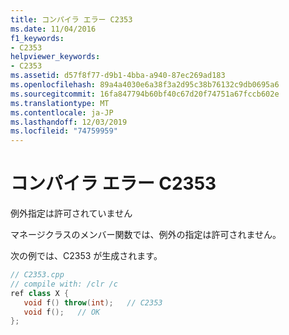```yaml
---
title: コンパイラ エラー C2353
ms.date: 11/04/2016
f1_keywords:
- C2353
helpviewer_keywords:
- C2353
ms.assetid: d57f8f77-d9b1-4bba-a940-87ec269ad183
ms.openlocfilehash: 89a4a4030e6a38f3a2d95c38b76132c9db0695a6
ms.sourcegitcommit: 16fa847794b60bf40c67d20f74751a67fccb602e
ms.translationtype: MT
ms.contentlocale: ja-JP
ms.lasthandoff: 12/03/2019
ms.locfileid: "74759959"
---
```

# <a name="compiler-error-c2353"></a>コンパイラ エラー C2353

例外指定は許可されていません

マネージクラスのメンバー関数では、例外の指定は許可されません。

次の例では、C2353 が生成されます。

```cpp
// C2353.cpp
// compile with: /clr /c
ref class X {
   void f() throw(int);   // C2353
   void f();   // OK
};
```

